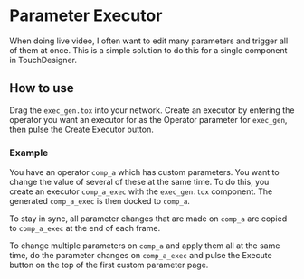 # Parameter Executor

When doing live video, I often want to edit many parameters and trigger all of them at once. This is a simple solution to do this for a single component in TouchDesigner.

## How to use

Drag the `exec_gen.tox` into your network. Create an executor by entering the operator you want an executor for as the Operator parameter for `exec_gen`, then pulse the Create Executor button.

### Example

You have an operator `comp_a` which has custom parameters. You want to change the value of several of these at the same time. To do this, you create an executor `comp_a_exec` with the `exec_gen.tox` component. The generated `comp_a_exec` is then docked to `comp_a`. 

To stay in sync, all parameter changes that are made on `comp_a` are copied to `comp_a_exec` at the end of each frame. 

To change multiple parameters on `comp_a` and apply them all at the same time, do the parameter changes on `comp_a_exec` and pulse the Execute button on the top of the first custom parameter page. 
